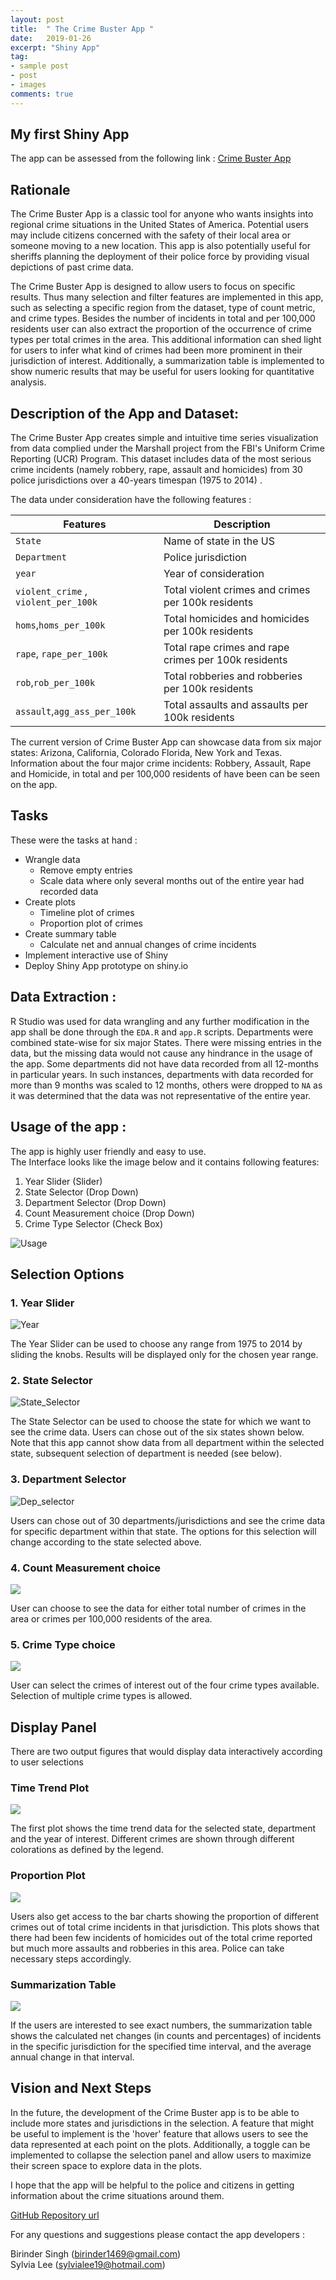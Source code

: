 ```yaml
---
layout: post
title:  " The Crime Buster App "
date:   2019-01-26
excerpt: "Shiny App"
tag:
- sample post
- post
- images
comments: true
---
```


## My first Shiny App

The app can be assessed from the following link :
<span style="color: blue"> [Crime Buster App](https://birinder1469.shinyapps.io/Crime_Fighters/)
 </span>


## Rationale

The Crime Buster App is a classic tool for anyone who wants insights into regional crime situations in the United States of America. Potential users may include citizens concerned with the safety of their local area or someone moving to a new location. This app is also potentially useful for sheriffs planning the deployment of their police force by providing visual depictions of past crime data.

The Crime Buster App is designed to allow users to focus on specific results. Thus many selection and filter features are implemented in this app, such as selecting a specific region from the dataset, type of count metric, and crime types. Besides the number of incidents in total and per 100,000 residents user can also extract the proportion of the occurrence of crime types per total crimes in the area. This additional information can shed light for
users to infer what kind of crimes had been more prominent in their jurisdiction of interest. Additionally, a summarization table is implemented to show numeric results that may be useful for users looking for quantitative analysis.   

## Description of the App and Dataset:

The Crime Buster App creates simple and intuitive time series visualization from data complied under the Marshall project from the FBI's Uniform Crime Reporting (UCR) Program. This dataset includes data of the most serious crime incidents (namely robbery, rape, assault and homicides) from 30 police jurisdictions over a 40-years timespan (1975 to 2014) .

The data under consideration have the following features :

| Features   | Description   |
|---|---|
|```State```   | Name of state in the US  |
|```Department```   |  Police jurisdiction  |
| `year`  |  Year of consideration |
| `violent_crime` , `violent_per_100k`  | Total violent crimes and crimes per 100k residents  |
| `homs`,`homs_per_100k`  | Total homicides and homicides per 100k residents |
| `rape`, `rape_per_100k`  | Total rape crimes and rape crimes per 100k residents   |
|  `rob`,`rob_per_100k` |  Total robberies and robberies per 100k residents  |
|`assault`,`agg_ass_per_100k`| Total assaults and assaults per 100k residents  |

The current version of Crime Buster App can showcase data from six major states: Arizona, California, Colorado Florida, New York and Texas. Information about the four major crime incidents: Robbery, Assault, Rape and Homicide, in total and per 100,000 residents of have been can be seen on the app.

## Tasks

These were the tasks at hand :

- Wrangle data
    - Remove empty entries
    - Scale data where only several months out of the entire year had recorded data
- Create plots
    - Timeline plot of crimes
    - Proportion plot of crimes
- Create summary table
    - Calculate net and annual changes of crime incidents
- Implement interactive use of Shiny
- Deploy Shiny App prototype on shiny.io

## Data Extraction :

R Studio was used for data wrangling and any further modification in the app shall be done through the `EDA.R` and `app.R` scripts. Departments were combined state-wise for six major States. There were missing entries in the data, but the missing data would not cause any hindrance in the usage of the app. Some departments did not have data recorded from all 12-months in particular years. In such instances, departments with data recorded for more than 9 months was scaled to 12 months, others were dropped to `NA` as it was determined that the data was not representative of the entire year.

## Usage of the app :

The app is highly user friendly and easy to use. <br> The Interface looks like the image below and it contains following features:

1. Year Slider (Slider)
2. State Selector (Drop Down)
3. Department Selector (Drop Down)
4. Count Measurement choice (Drop Down)
5. Crime Type Selector (Check Box)

![Usage](../imgs/CromeBusters_App.PNG)

## Selection Options

### 1. Year Slider

![Year](../imgs/Year_Slider.PNG)

The Year Slider can be used to choose any range from 1975 to 2014 by sliding the knobs. Results will be displayed only for the chosen year range.

### 2. State Selector

![State_Selector](../imgs/State_Selector_1.PNG)

The State Selector can be used to choose the state for which we want to see the crime data. Users can chose out of the six states shown below. Note that this app cannot show data from all department within the selected state, subsequent selection of department is needed (see below).

### 3. Department Selector

![Dep_selector](../imgs/Dep_Selector.PNG)

Users can chose out of 30 departments/jurisdictions and see the crime data for specific department within that state. The options for this selection will change according to the state selected above.

### 4. Count Measurement choice

![](../imgs/Count_Measure.PNG)

User can choose to see the data for either total number of crimes in the area or crimes per 100,000 residents of the area.

### 5. Crime Type choice

![](../imgs/Crime_type.PNG)

User can select the crimes of interest out of the four crime types available. Selection of multiple crime types is allowed.

## Display Panel

There are two output figures that would display data interactively according to user selections

### Time Trend Plot

![](../imgs/Crime_Line_Plot.PNG)

The first plot shows the time trend data for the selected state, department and the year of interest. Different crimes are shown through different colorations as defined by the legend.

### Proportion Plot

![](../imgs//Usage1.PNG)

Users also get access to the bar charts showing the proportion of different crimes out of total crime incidents in that jurisdiction.
This plots shows that there had been few incidents of homicides out of the total crime reported but much more assaults and robberies in this area. Police can take necessary steps accordingly.

### Summarization Table

![](../imgs/Table.PNG)

If the users are interested to see exact numbers, the summarization table shows  the calculated net changes (in counts and percentages) of incidents in the specific jurisdiction for the specified time interval, and the average annual change in that interval.

## Vision and Next Steps

In the future, the development of the Crime Buster app is to be able to include more states and jurisdictions in the selection. A feature that might be useful to implement is the 'hover' feature that allows users to see the data represented at each point on the plots. Additionally, a toggle can be implemented to collapse the selection panel and allow users to maximize their screen space to explore data in the plots.

I hope that the app will be helpful to the police and citizens in getting information about the crime situations around them.

<span style="color: blue"> [GitHub Repository url](https://github.com/Birinder1469/Crime_Busters) </span>


For any questions and suggestions please contact the app developers :

Birinder Singh (birinder1469@gmail.com) <br>
Sylvia Lee (sylvialee19@hotmail.com)
